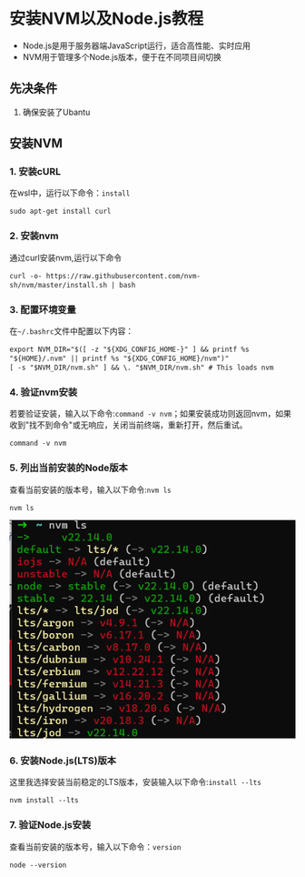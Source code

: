 # 安装NVM以及Node.js教程
- Node.js是用于服务器端JavaScript运行，适合高性能、实时应用
- NVM用于管理多个Node.js版本，便于在不同项目间切换

## 先决条件
1. 确保安装了Ubantu

## 安装NVM
### 1. 安装cURL
在wsl中，运行以下命令：`install`
```
sudo apt-get install curl
```

### 2. 安装nvm
通过curl安装nvm,运行以下命令
```
curl -o- https://raw.githubusercontent.com/nvm-sh/nvm/master/install.sh | bash
```

### 3. 配置环境变量
在`~/.bashrc`文件中配置以下内容：
```
export NVM_DIR="$([ -z "${XDG_CONFIG_HOME-}" ] && printf %s "${HOME}/.nvm" || printf %s "${XDG_CONFIG_HOME}/nvm")"
[ -s "$NVM_DIR/nvm.sh" ] && \. "$NVM_DIR/nvm.sh" # This loads nvm
```

### 4. 验证nvm安装
若要验证安装，输入以下命令:`command -v nvm`；如果安装成功则返回nvm，如果收到"找不到命令"或无响应，关闭当前终端，重新打开，然后重试。
```
command -v nvm
```                     

### 5. 列出当前安装的Node版本
查看当前安装的版本号，输入以下命令:`nvm ls`
```
nvm ls
```
![nvm](./nvm.png)
### 6. 安装Node.js(LTS)版本
这里我选择安装当前稳定的LTS版本，安装输入以下命令:`install --lts`
```
nvm install --lts
```

### 7. 验证Node.js安装
查看当前安装的版本号，输入以下命令：`version`
```
node --version
```